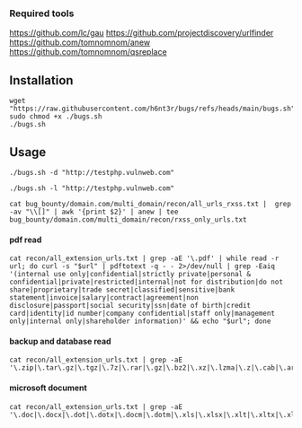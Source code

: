 ### Required tools
https://github.com/lc/gau
https://github.com/projectdiscovery/urlfinder
https://github.com/tomnomnom/anew
https://github.com/tomnomnom/qsreplace

## Installation
```
wget "https://raw.githubusercontent.com/h6nt3r/bugs/refs/heads/main/bugs.sh"
sudo chmod +x ./bugs.sh
./bugs.sh
```
## Usage
```
./bugs.sh -d "http://testphp.vulnweb.com"
```
```
./bugs.sh -l "http://testphp.vulnweb.com"
```
```
cat bug_bounty/domain.com/multi_domain/recon/all_urls_rxss.txt |  grep -av "\\[]" | awk '{print $2}' | anew | tee bug_bounty/domain.com/multi_domain/recon/rxss_only_urls.txt
```
#### pdf read
```
cat recon/all_extension_urls.txt | grep -aE '\.pdf' | while read -r url; do curl -s "$url" | pdftotext -q - - 2>/dev/null | grep -Eaiq '(internal use only|confidential|strictly private|personal & confidential|private|restricted|internal|not for distribution|do not share|proprietary|trade secret|classified|sensitive|bank statement|invoice|salary|contract|agreement|non disclosure|passport|social security|ssn|date of birth|credit card|identity|id number|company confidential|staff only|management only|internal only|shareholder information)' && echo "$url"; done
```
#### backup and database read
```
cat recon/all_extension_urls.txt | grep -aE '\.zip|\.tar\.gz|\.tgz|\.7z|\.rar|\.gz|\.bz2|\.xz|\.lzma|\.z|\.cab|\.arj|\.lha|\.ace|\.arc|\.iso|\.db|\.sqlite|\.sqlite3|\.db3|\.sql|\.sqlitedb|\.sdb|\.sqlite2|\.frm|\.mdb|\.accdb|\.bak|\.backup|\.old|\.sav|\.save'
```
#### microsoft document
```
cat recon/all_extension_urls.txt | grep -aE '\.doc|\.docx|\.dot|\.dotx|\.docm|\.dotm|\.xls|\.xlsx|\.xlt|\.xltx|\.xlsm|\.xltm|\.xlsb|\.ppt|\.pptx|\.pot|\.potx|\.pps|\.ppsx|\.pptm|\.potm|\.ppsm|\.mdb|\.accdb|\.mde|\.accde|\.adp|\.accdt|\.pub|\.puz|\.one|\.onepkg'
```
